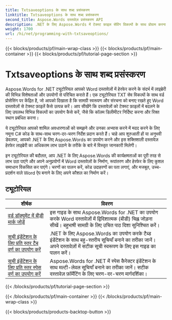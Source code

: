 ```yaml
---
title: Txtsaveoptions के साथ शब्द प्रसंस्करण
linktitle: Txtsaveoptions के साथ शब्द प्रसंस्करण
second_title: Aspose.Words दस्तावेज़ प्रसंस्करण API
description: .NET के लिए Aspose.Words में टेक्स्ट फ़ाइल सेविंग विकल्पों के साथ प्रोग्राम करना सीखें। C# में चरण-दर-चरण ट्यूटोरियल और सैंपल कोड के साथ एन्कोडिंग निर्दिष्ट करना, टेक्स्ट फ़ॉर्मेट करना, लाइन ब्रेक प्रबंधित करना और बहुत कुछ सीखें।
weight: 1700
url: /hi/net/programming-with-txtsaveoptions/
---
```


{{< blocks/products/pf/main-wrap-class >}}
{{< blocks/products/pf/main-container >}}
{{< blocks/products/pf/tutorial-page-section >}}

# Txtsaveoptions के साथ शब्द प्रसंस्करण

Aspose.Words for .NET ट्यूटोरियल आपको Word दस्तावेज़ों में हेरफेर करने के संदर्भ में लाइब्रेरी की विभिन्न विशेषताओं और उपयोगों से परिचित कराते हैं। एक ट्यूटोरियल TXT सेव विकल्पों के साथ वर्ड प्रोसेसिंग पर केंद्रित है, जो आपको दिखाता है कि सामग्री स्वरूपण और संरचना को बनाए रखते हुए Word दस्तावेज़ों से टेक्स्ट फ़ाइलें कैसे उत्पन्न करें। आप सीखेंगे कि दस्तावेज़ों को टेक्स्ट फ़ाइलों में बदलने के लिए उपलब्ध विभिन्न विकल्पों का उपयोग कैसे करें, जैसे कि कॉलम डिलीमीटर निर्दिष्ट करना और रिक्त स्थान प्रबंधित करना।

ये ट्यूटोरियल आपको शामिल अवधारणाओं को समझने और उनका अभ्यास करने में मदद करने के लिए नमूना C# कोड के साथ-साथ चरण-दर-चरण निर्देश प्रदान करते हैं। चाहे आप शुरुआती हों या अनुभवी डेवलपर, आपको .NET के लिए Aspose.Words का उपयोग करने और इस शक्तिशाली दस्तावेज़ हेरफेर लाइब्रेरी का अधिकतम लाभ उठाने के तरीके के बारे में विस्तृत जानकारी मिलेगी।

इन ट्यूटोरियल की बदौलत, आप .NET के लिए Aspose.Words की कार्यक्षमताओं का पूरी तरह से लाभ उठा पाएंगे और अपने अनुप्रयोगों में Word दस्तावेज़ों के निर्माण, रूपांतरण और हेरफेर के लिए कुशल समाधान विकसित कर पाएंगे। चरणों का पालन करें, कोड उदाहरणों का पता लगाएं, और मजबूत, उच्च-प्रदर्शन वाले Word ऐप बनाने के लिए अपने कौशल का निर्माण करें।

 ## ट्यूटोरियल
| शीर्षक | विवरण |
| --- | --- |
| [वर्ड डॉक्यूमेंट में बीड़ी मार्क जोड़ें](./add-bidi-marks/) | इस गाइड के साथ Aspose.Words for .NET का उपयोग करके Word दस्तावेज़ों में द्विदिशात्मक (बीडी) चिह्न जोड़ना सीखें। बहुभाषी सामग्री के लिए उचित पाठ दिशा सुनिश्चित करें। |
| [सूची इंडेंटेशन के लिए प्रति स्तर टैब वर्ण का उपयोग करें](./use-tab-character-per-level-for-list-indentation/) | .NET के लिए Aspose.Words का उपयोग करके टैब्ड इंडेंटेशन के साथ बहु-स्तरीय सूचियाँ बनाने का तरीका जानें। अपने दस्तावेज़ों में सटीक सूची स्वरूपण के लिए इस गाइड का पालन करें। |
| [सूची इंडेंटेशन के लिए प्रति स्तर स्पेस वर्ण का उपयोग करें](./use-space-character-per-level-for-list-indentation/) | Aspose.Words for .NET में स्पेस कैरेक्टर इंडेंटेशन के साथ मल्टी-लेवल सूचियाँ बनाने का तरीका जानें। सटीक दस्तावेज़ फ़ॉर्मेटिंग के लिए चरण-दर-चरण मार्गदर्शिका। |
{{< /blocks/products/pf/tutorial-page-section >}}

{{< /blocks/products/pf/main-container >}}
{{< /blocks/products/pf/main-wrap-class >}}

{{< blocks/products/products-backtop-button >}}
